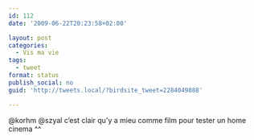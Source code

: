 ```yaml
---
id: 112
date: '2009-06-22T20:23:58+02:00'

layout: post
categories:
  - Vis ma vie
tags:
  - tweet
format: status
publish_social: no
guid: 'http://tweets.local/?birdsite_tweet=2284049888'

---
```


@korhm @szyal c’est clair qu’y a mieu comme film pour tester un home cinema ^^